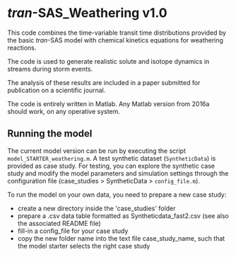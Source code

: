 # _tran_-SAS_Weathering v1.0

This code combines the time-variable transit time distributions provided by the basic _tran_-SAS model with chemical kinetics equations for weathering reactions.

The code is used to generate realistic solute and isotope dynamics in streams during storm events.

The analysis of these results are included in a paper submitted for publication on a scientific journal.

The code is entirely written in Matlab. Any Matlab version from 2016a should work, on any operative system.


## Running the model

The current model version can be run by executing the script `model_STARTER_weathering.m`. A test synthetic dataset (`SyntheticData`) is provided as case study. For testing, you can explore the synthetic case study and modify the model parameters and simulation settings through the configuration file (case_studies > SyntheticData > `config_file.m`).

To run the model on your own data, you need to prepare a new case study:

- create a new directory inside the 'case_studies' folder
- prepare a .csv data table formatted as Syntheticdata_fast2.csv (see also the associated README file)
- fill-in a config_file for your case study
- copy the new folder name into the text file case_study_name, such that the model starter selects the right case study
